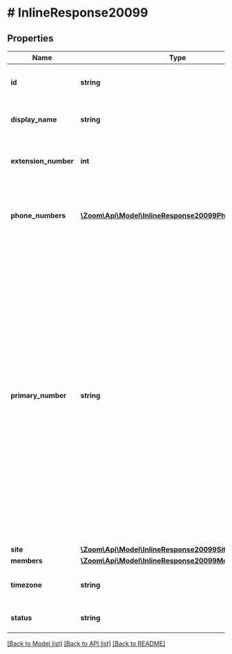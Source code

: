 # # InlineResponse20099

## Properties

Name | Type | Description | Notes
------------ | ------------- | ------------- | -------------
**id** | **string** | Unique Identifier of the Shared Line Group. | [optional] 
**display_name** | **string** | Display Name of the Shared Line Group. | [optional] 
**extension_number** | **int** | Extension number assigned to the Shared Line Group. | [optional] 
**phone_numbers** | [**\Zoom\Api\Model\InlineResponse20099PhoneNumbers[]**](InlineResponse20099PhoneNumbers.md) | Object representing information about phone number(s) assigned to the group. | [optional] 
**primary_number** | **string** | If you have multiple direct phone numbers assigned to the shared line group, this is the primary number selected for desk phones. The primary number shares the same line as the extension number. This means if a caller is routed to the shared line group through an auto receptionist, the line associated with the primary number will be used. | [optional] 
**site** | [**\Zoom\Api\Model\InlineResponse20099Site**](InlineResponse20099Site.md) |  | [optional] 
**members** | [**\Zoom\Api\Model\InlineResponse20099Members**](InlineResponse20099Members.md) |  | [optional] 
**timezone** | **string** | Timezone used for the Business Hours. | [optional] 
**status** | **string** | Status of the Shared Line Group. | [optional] 

[[Back to Model list]](../../README.md#documentation-for-models) [[Back to API list]](../../README.md#documentation-for-api-endpoints) [[Back to README]](../../README.md)


